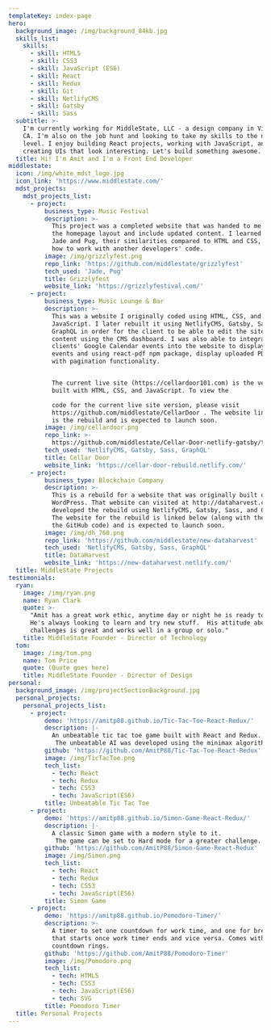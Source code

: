 ```yaml
---
templateKey: index-page
hero:
  background_image: /img/background_84kb.jpg
  skills_list:
    skills:
      - skill: HTML5
      - skill: CSS3
      - skill: JavaScript (ES6)
      - skill: React
      - skill: Redux
      - skill: Git
      - skill: NetlifyCMS
      - skill: Gatsby
      - skill: Sass
  subtitle: >-
    I'm currently working for MiddleState, LLC - a design company in Visalia,
    CA. I'm also on the job hunt and looking to take my skills to the next
    level. I enjoy building React projects, working with JavaScript, and
    creating UIs that look interesting. Let's build something awesome.  
  title: Hi! I'm Amit and I'm a Front End Developer
middlestate:
  icon: /img/white_mdst_logo.jpg
  icon_link: 'https://www.middlestate.com/'
  mdst_projects:
    mdst_projects_list:
      - project:
          business_type: Music Festival
          description: >-
            This project was a completed website that was handed to me to revamp
            the homepage layout and include updated content. I learned about
            Jade and Pug, their similarities compared to HTML and CSS, and also
            how to work with another developers' code.
          image: /img/grizzlyfest.png
          repo_link: 'https://github.com/middlestate/grizzlyfest'
          tech_used: 'Jade, Pug'
          title: Grizzlyfest
          website_link: 'https://grizzlyfestival.com/'
      - project:
          business_type: Music Lounge & Bar
          description: >-
            This was a website I originally coded using HTML, CSS, and some
            JavaScript. I later rebuilt it using NetlifyCMS, Gatsby, Sass, and
            GraphQL in order for the client to be able to edit the sites'
            content using the CMS dashboard. I was also able to integrate the
            clients' Google Calendar events into the website to display upcoming
            events and using react-pdf npm package, display uploaded PDF files
            with pagination functionality.  


            The current live site (https://cellardoor101.com) is the version I
            built with HTML, CSS, and JavaScript. To view the

            code for the current live site version, please visit
            https://github.com/middlestate/CellarDoor . The website linked below
            is the rebuild and is expected to launch soon.
          image: /img/cellardoor.png
          repo_link: >-
            https://github.com/middlestate/Cellar-Door-netlify-gatsby/tree/the-doors
          tech_used: 'NetlifyCMS, Gatsby, Sass, GraphQL'
          title: Cellar Door
          website_link: 'https://cellar-door-rebuild.netlify.com/'
      - project:
          business_type: Blockchain Company
          description: >-
            This is a rebuild for a website that was originally built using
            WordPress. That website can visited at http://dataharvest.co/.  I
            developed the rebuild using NetlifyCMS, Gatsby, Sass, and GraphQL.
            The website for the rebuild is linked below (along with the link to
            the GitHub code) and is expected to launch soon.
          image: /img/dh_760.png
          repo_link: 'https://github.com/middlestate/new-dataharvest'
          tech_used: 'NetlifyCMS, Gatsby, Sass, GraphQL'
          title: DataHarvest
          website_link: 'https://new-dataharvest.netlify.com/'
  title: MiddleState Projects
testimonials:
  ryan:
    image: /img/ryan.png
    name: Ryan Clark
    quote: >-
      "Amit has a great work ethic, anytime day or night he is ready to help.
      He's always looking to learn and try new stuff.  His attitude about new
      challenges is great and works well in a group or solo." 
    title: MiddleState Founder - Director of Technology
  tom:
    image: /img/tom.png
    name: Tom Price
    quote: (Quote goes here)
    title: MiddleState Founder - Director of Design
personal:
  background_image: /img/projectSectionBackground.jpg
  personal_projects:
    personal_projects_list:
      - project:
          demo: 'https://amitp88.github.io/Tic-Tac-Toe-React-Redux/'
          description: |-
            An unbeatable tic tac toe game built with React and Redux.
             The unbeatable AI was developed using the minimax algorithm.
          github: 'https://github.com/AmitP88/Tic-Tac-Toe-React-Redux'
          image: /img/TicTacToe.png
          tech_list:
            - tech: React
            - tech: Redux
            - tech: CSS3
            - tech: JavaScript(ES6)
          title: Unbeatable Tic Tac Toe
      - project:
          demo: 'https://amitp88.github.io/Simon-Game-React-Redux/'
          description: |-
            A classic Simon game with a modern style to it.
             The game can be set to Hard mode for a greater challenge.
          github: 'https://github.com/AmitP88/Simon-Game-React-Redux'
          image: /img/Simon.png
          tech_list:
            - tech: React
            - tech: Redux
            - tech: CSS3
            - tech: JavaScript(ES6)
          title: Simon Game
      - project:
          demo: 'https://amitp88.github.io/Pomodoro-Timer/'
          description: >-
            A timer to set one countdown for work time, and one for break time
            that starts once work timer ends and vice versa. Comes with SVG
            countdown rings.
          github: 'https://github.com/AmitP88/Pomodoro-Timer'
          image: /img/Pomodoro.png
          tech_list:
            - tech: HTML5
            - tech: CSS3
            - tech: JavaScript(ES6)
            - tech: SVG
          title: Pomodoro Timer
  title: Personal Projects
---
```


